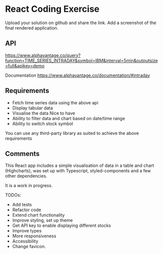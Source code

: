 # React Coding Exercise

Upload your solution on github and share the link. Add a screenshot of the final rendered application.

## API

https://www.alphavantage.co/query?function=TIME_SERIES_INTRADAY&symbol=IBM&interval=5min&outputsize=full&apikey=demo

Documentation
https://www.alphavantage.co/documentation/#intraday

## Requirements

- Fetch time series data using the above api
- Display tabular data
- Visualise the data
  Nice to have
- Ability to filter data and chart based on date/time range
- Ability to switch stock symbol

You can use any third-party library as suited to achieve the above requirements

## Comments

This React app includes a simple visualisation of data in a table and chart (Highcharts), was set up with Typescript, styled-components and a few other dependencies.

It is a work in progress.

TODOs:

- Add tests
- Refactor code
- Extend chart functionality
- Improve styling, set up theme
- Get API key to enable displaying different stocks
- Improve types
- More responsiveness
- Accessibility
- Change favicon.
